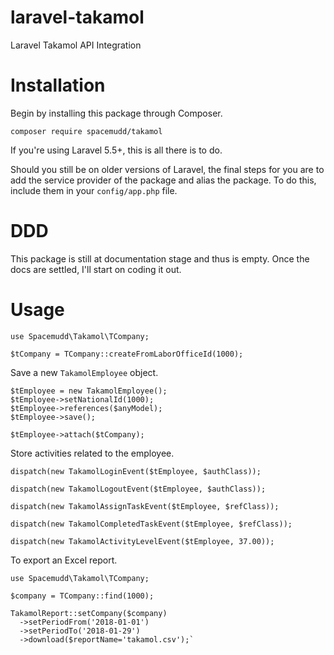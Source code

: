 # laravel-takamol

Laravel Takamol API Integration

# Installation

Begin by installing this package through Composer.

`composer require spacemudd/takamol`

If you're using Laravel 5.5+, this is all there is to do.

Should you still be on older versions of Laravel, the final steps for you are to add the
service provider of the package and alias the package. To do this, include them in your `config/app.php` file.

# DDD

This package is still at documentation stage and thus is empty. Once the docs are settled, I'll start on coding it out.

# Usage

````
use Spacemudd\Takamol\TCompany;

$tCompany = TCompany::createFromLaborOfficeId(1000);
````

Save a new `TakamolEmployee` object.

````
$tEmployee = new TakamolEmployee();
$tEmployee->setNationalId(1000);
$tEmployee->references($anyModel);
$tEmployee->save();

$tEmployee->attach($tCompany);
````

Store activities related to the employee.

`dispatch(new TakamolLoginEvent($tEmployee, $authClass));`

`dispatch(new TakamolLogoutEvent($tEmployee, $authClass));`

`dispatch(new TakamolAssignTaskEvent($tEmployee, $refClass));`

`dispatch(new TakamolCompletedTaskEvent($tEmployee, $refClass));`

`dispatch(new TakamolActivityLevelEvent($tEmployee, 37.00));`

To export an Excel report.

````
use Spacemudd\Takamol\TCompany;

$company = TCompany::find(1000);

TakamolReport::setCompany($company)
  ->setPeriodFrom('2018-01-01')
  ->setPeriodTo('2018-01-29')
  ->download($reportName='takamol.csv');`
````




